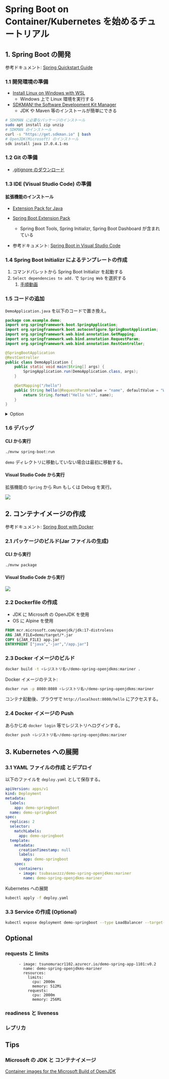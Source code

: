 # Spring Boot on Container/Kubernetes を始めるチュートリアル

## 1. Spring Boot の開発

参考ドキュメント: [Spring Quickstart Guide](https://spring.io/quickstart)

### 1.1 開発環境の準備

- [Install Linux on Windows with WSL](https://docs.microsoft.com/en-us/windows/wsl/install)
  - Windows 上で Linux 環境を実行する
- [SDKMAN! the Software Development Kit Manager](https://sdkman.io/)
  - JDK や Maven 等のインストールが簡単にできる

```bash
# SDKMAN に必要なパッケージのインストール
sudo apt install zip unzip
# SDKMAN のインストール
curl -s "https://get.sdkman.io" | bash
# OpenJDK(Microsoft) のインストール
sdk install java 17.0.4.1-ms
```

### 1.2 Git の準備

- [.gitignore のダウンロード](https://github.com/github/gitignore/blob/main/Java.gitignore)

### 1.3 IDE (Visual Studio Code) の準備

#### 拡張機能のインストール

- [Extension Pack for Java](https://marketplace.visualstudio.com/items?itemName=vscjava.vscode-java-pack)
- [Spring Boot Extension Pack](https://marketplace.visualstudio.com/items?itemName=pivotal.vscode-boot-dev-pack)
  - Spring Boot Tools, Spring Initializr, Spring Boot Dashboard が含まれている

- 参考ドキュメント: [Spring Boot in Visual Studio Code](https://code.visualstudio.com/docs/java/java-spring-boot)

### 1.4 Spring Boot Initializr によるテンプレートの作成

1. コマンドパレットから Spring Boot Initializr を起動する
2. `Select dependencies to add.` で `Spring Web` を選択する
    1. [手順動画](https://code.visualstudio.com/docs/java/java-spring-boot/spring-initializr.mp4)

### 1.5 コードの追加

`DemoApplication.java` を以下のコードで置き換え。

```java
package com.example.demo;
import org.springframework.boot.SpringApplication;
import org.springframework.boot.autoconfigure.SpringBootApplication;
import org.springframework.web.bind.annotation.GetMapping;
import org.springframework.web.bind.annotation.RequestParam;
import org.springframework.web.bind.annotation.RestController;

@SpringBootApplication
@RestController
public class DemoApplication {
    public static void main(String[] args) {
    	SpringApplication.run(DemoApplication.class, args);
    }
    
    @GetMapping("/hello")
    public String hello(@RequestParam(value = "name", defaultValue = "World") String name) {
    	return String.format("Hello %s!", name);
    }
}
```

<details>
  <summary>Option</summary>

```java
package com.example.demo;

import java.util.Enumeration;

import org.springframework.boot.SpringApplication;
import org.springframework.boot.autoconfigure.SpringBootApplication;
import org.springframework.web.bind.annotation.GetMapping;
import org.springframework.web.bind.annotation.RequestParam;
import org.springframework.web.bind.annotation.RestController;

import jakarta.servlet.http.HttpServletRequest;

@SpringBootApplication
@RestController
public class DemoApplication {

    public static void main(String[] args) {
        SpringApplication.run(DemoApplication.class, args);
    }

    @GetMapping("/hello")
    public String hello(@RequestParam(value = "name", defaultValue = "World") String name, HttpServletRequest request) {
        // output all http headers
        Enumeration<String> headerNames = request.getHeaderNames();
        StringBuilder headers = new StringBuilder();
        while (headerNames.hasMoreElements()) {
            String headerName = headerNames.nextElement();
            headers.append(headerName).append(": ").append(request.getHeader(headerName)).append("\n");
        }
        headers.append("remote addr: ").append(request.getRemoteAddr()).append("\n");
        // Get hostname from environment variable
        headers.append("hostname: ").append(System.getenv("HOSTNAME")).append("\n");
        System.out.println(headers.toString());
        // Print headers as HTML
        return String.format("<html><body><h1>Hello %s!</h1><pre>%s</pre></body></html>", name, headers.toString());
        // return String.format("Hello %s!", name);
    }
}
```

</details>

### 1.6 デバッグ

#### CLI から実行

```bash
./mvnw spring-boot:run
```
`demo` ディレクトリに移動していない場合は最初に移動する。


#### Visual Studio Code から実行

拡張機能の `Spring` から Run もしくは Debug を実行。

![](images/2022-08-30_14h07_54.png)

## 2. コンテナイメージの作成

参考ドキュメント: [Spring Boot with Docker](https://spring.io/guides/gs/spring-boot-docker/)

### 2.1 パッケージのビルド(Jar ファイルの生成)

#### CLI から実行

```bash
./mvnw package
```

#### Visual Studio Code から実行

![](images/2022-08-30_14h18_09.png)

### 2.2 Dockerfile の作成

- JDK に Microsoft の OpenJDK を使用
- OS に Alpine を使用

```dockerfile
FROM mcr.microsoft.com/openjdk/jdk:17-distroless
ARG JAR_FILE=demo/target/*.jar
COPY ${JAR_FILE} app.jar
ENTRYPOINT ["java","-jar","/app.jar"]
```

### 2.3 Docker イメージのビルド

```bash
docker build -t <レジストリ名>/demo-spring-openjdkms:mariner .
```

Docker イメージのテスト:

```bash
docker run -p 8080:8080 <レジストリ名>/demo-spring-openjdkms:mariner
```

コンテナ起動後、ブラウザで `http://localhost:8080/hello` にアクセスする。

### 2.4 Docker イメージの Push

あらかじめ `docker login` 等でレジストリへログインする。

```bash
docker push <レジストリ名>/demo-spring-openjdkms:mariner
```

## 3. Kubernetes への展開

### 3.1 YAML ファイルの作成 とデプロイ

以下のファイルを `deploy.yaml` として保存する。

```yaml
apiVersion: apps/v1
kind: Deployment
metadata:
  labels:
    app: demo-springboot
  name: demo-springboot
spec:
  replicas: 2
  selector:
    matchLabels:
      app: demo-springboot
  template:
    metadata:
      creationTimestamp: null
      labels:
        app: demo-springboot
    spec:
      containers:
      - image: tsubasaxzzz/demo-spring-openjdkms:mariner
        name: demo-spring-openjdkms-mariner
```

Kubernetes への展開

```bash
kubectl apply -f deploy.yaml
```

### 3.3 Service の作成 (Optional)

```bash
kubectl expose deployment demo-springboot --type LoadBalancer --target-port 8080 --port 80
```

## Optional

### requests と limits

```
      - image: tsunomuracr1102.azurecr.io/demo-spring-app-1101:v0.2
        name: demo-spring-openjdkms-mariner
        resources:
          limits:
            cpu: 2000m
            memory: 512Mi
          requests:
            cpu: 2000m
            memory: 256Mi
```

### readiness と liveness

### レプリカ

## Tips

### Microsoft の JDK と コンテナイメージ

[Container images for the Microsoft Build of OpenJDK](https://docs.microsoft.com/en-us/java/openjdk/containers)
